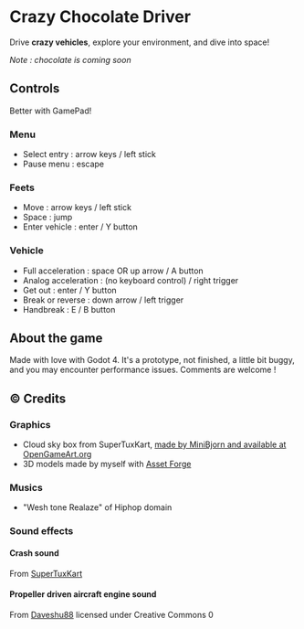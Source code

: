 # Crazy Chocolate Driver

Drive **crazy vehicles**, explore your environment, and dive into space!

_Note : chocolate is coming soon_

## Controls

Better with GamePad!

### Menu

- Select entry : arrow keys / left stick
- Pause menu : escape

### Feets

- Move : arrow keys / left stick
- Space : jump
- Enter vehicle : enter / Y button

### Vehicle

- Full acceleration : space OR up arrow / A button
- Analog acceleration : (no keyboard control) / right trigger
- Get out : enter / Y button
- Break or reverse : down arrow / left trigger
- Handbreak : E / B button

## About the game

Made with love with Godot 4. It's a prototype, not finished, a little bit buggy, and you may encounter performance issues. Comments are welcome !

## :copyright: Credits

### Graphics

- Cloud sky box from SuperTuxKart, [made by MiniBjorn and available at OpenGameArt.org](https://opengameart.org/content/cloudy-sky)
- 3D models made by myself with [Asset Forge](https://kenney.nl/tools/asset-forge)

### Musics

- "Wesh tone Realaze" of Hiphop domain

### Sound effects

#### Crash sound

From [SuperTuxKart](https://supertuxkart.net/Media_Repo)

#### Propeller driven aircraft engine sound

From [Daveshu88](https://freesound.org/s/325844/) licensed under Creative Commons 0
